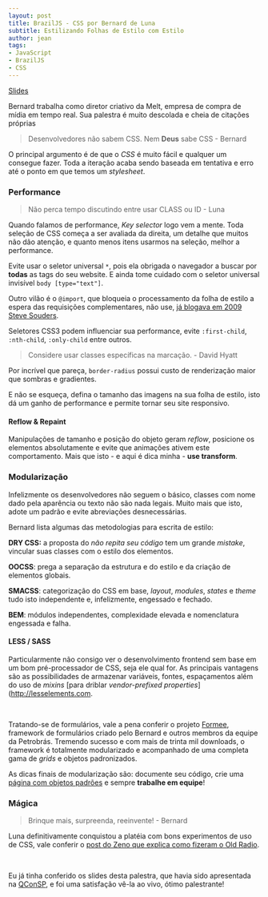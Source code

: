 ```yaml
---
layout: post
title: BrazilJS - CSS por Bernard de Luna
subtitle: Estilizando Folhas de Estilo com Estilo
author: jean
tags:
- JavaScript
- BrazilJS
- CSS
---
```


<a href="http://bernarddeluna.com/talks/estilizando" class="btn">Slides</a>

Bernard trabalha como diretor criativo da Melt, empresa de compra de mídia em tempo real. Sua palestra é muito descolada e cheia de citações próprias

> Desenvolvedores não sabem CSS. Nem **Deus** sabe CSS - Bernard

O principal argumento é de que o *CSS* é muito fácil e qualquer um consegue fazer. Toda a iteração acaba sendo baseada em tentativa e erro até o ponto em que temos um *stylesheet*.

### Performance

> Não perca tempo discutindo entre usar CLASS ou ID - Luna

Quando falamos de performance, *Key selector* logo vem a mente. Toda seleção de CSS começa a ser avaliada da direita, um detalhe que muitos não dão atenção, e quanto menos itens usarmos na seleção, melhor a performance.

Evite usar o seletor universal `*`, pois ela obrigada o navegador a buscar por **todas** as tags do seu website. E ainda tome cuidado com o seletor universal invisível `body [type="text"]`.

Outro vilão é o `@import`, que bloqueia o processamento da folha de estilo a espera das requisições complementares, não use, [já blogava em 2009 Steve Souders](http://www.stevesouders.com/blog/2009/04/09/dont-use-import).

Seletores CSS3 podem influenciar sua performance, evite `:first-child`, `:nth-child`, `:only-child` entre outros. 

> Considere usar classes específicas na marcação. - David Hyatt

Por incrível que pareça, `border-radius` possui custo de renderização maior que sombras e gradientes.

E não se esqueça, defina o tamanho das imagens na sua folha de estilo, isto dá um ganho de performance e permite tornar seu site responsivo.

#### Reflow & Repaint

Manipulações de tamanho e posição do objeto geram *reflow*, posicione os elementos absolutamente e evite que animações ativem este comportamento. Mais que isto - e aqui é dica minha - **use transform**.

### Modularização

Infelizmente os desenvolvedores não seguem o básico, classes com nome dado pela aparência ou texto não são nada legais. Muito mais que isto, adote um padrão e evite abreviações desnecessárias.

Bernard lista algumas das metodologias para escrita de estilo:

**DRY CSS:** a proposta do *não repita seu código* tem um grande *mistake*, vincular suas classes com o estilo dos elementos.

**OOCSS**: prega a separação da estrutura e do estilo e da criação de elementos globais.

**SMACSS**: categorização do CSS em base, *layout*, *modules*, *states* e *theme* tudo isto independente e, infelizmente, engessado e fechado.

**BEM**: módulos independentes, complexidade elevada e nomenclatura engessada e falha.

#### LESS / SASS

Particularmente não consigo ver o desenvolvimento frontend sem base em um bom pré-processador de CSS, seja ele qual for. As principais vantagens são as possibilidades de armazenar variáveis, fontes, espaçamentos além do uso de *mixins* [para driblar *vendor-prefixed properties*](http://lesselements.com.

<br>

Tratando-se de formulários, vale a pena conferir o projeto [Formee](http://formee.org/), framework de formulários criado pelo Bernard e outros membros da equipe da Petrobrás. Tremendo sucesso e com mais de trinta mil downloads, o framework é totalmente modularizado e acompanhado de uma completa gama de *grids* e objetos padronizados.

As dicas finais de modularização são: documente seu código, crie uma [página com objetos padrões](http://twitter.github.com/bootstrap/base-css.html) e sempre **trabalhe em equipe**!

### Mágica

> Brinque mais, surpreenda, reeinvente! - Bernard

Luna definitivamente conquistou a platéia com bons experimentos de uso de CSS, vale conferir o [post do Zeno que explica como fizeram o Old Radio](http://blog.zenorocha.com/post/27569632629/como-fizemos-o-oldradio). 

<br>

Eu já tinha conferido os slides desta palestra, que havia sido apresentada na [QConSP](http://qconsp.com), e foi uma satisfação vê-la ao vivo, ótimo palestrante!